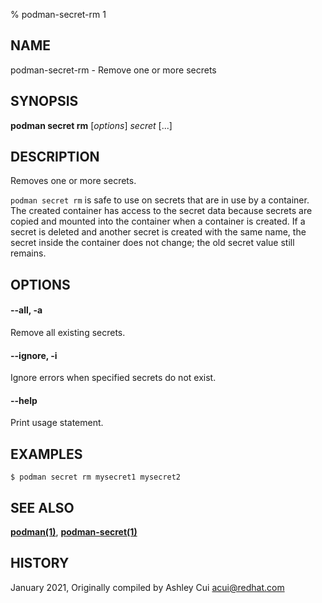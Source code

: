 % podman-secret-rm 1

## NAME
podman\-secret\-rm - Remove one or more secrets

## SYNOPSIS
**podman secret rm** [*options*] *secret* [...]

## DESCRIPTION

Removes one or more secrets.

`podman secret rm` is safe to use on secrets that are in use by a container.
The created container has access to the secret data because secrets are
copied and mounted into the container when a container is created. If a secret is deleted and
another secret is created with the same name, the secret inside the container does not change;
the old secret value still remains.

## OPTIONS

#### **--all**, **-a**

Remove all existing secrets.

#### **--ignore**, **-i**

Ignore errors when specified secrets do not exist.

#### **--help**

Print usage statement.

## EXAMPLES

```
$ podman secret rm mysecret1 mysecret2
```

## SEE ALSO
**[podman(1)](podman.1.md)**, **[podman-secret(1)](podman-secret.1.md)**

## HISTORY
January 2021, Originally compiled by Ashley Cui <acui@redhat.com>

